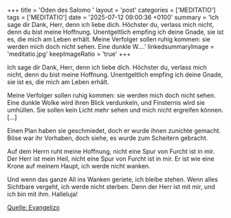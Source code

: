 +++
title = 'Oden des Salomo  '
layout = 'post'
categories = ['MEDITATIO']
tags = ['MEDITATIO']
date = '2025-07-12 09:00:36 +0100'
summary = 'Ich sage dir Dank, Herr, denn ich liebe dich. Höchster du, verlass mich nicht, denn du bist meine Hoffnung. Unentgeltlich empfing ich deine Gnade, sie ist es, die mich am Leben erhält.   Meine Verfolger sollen ruhig kommen: sie werden mich doch nicht sehen. Eine dunkle W....'
linkedsummaryImage = 'meditatio.jpg'
keepImageRatio = 'true'
+++
 
Ich sage dir Dank, Herr,
denn ich liebe dich.
Höchster du, verlass mich nicht,
denn du bist meine Hoffnung.
Unentgeltlich empfing ich deine Gnade,
sie ist es, die mich am Leben erhält.
 
Meine Verfolger sollen ruhig kommen:
sie werden mich doch nicht sehen.
Eine dunkle Wolke wird ihren Blick verdunkeln,
und Finsternis wird sie umhüllen.<!--more-->
Sie sollen kein Licht mehr sehen
und mich nicht ergreifen können. […]
 
Einen Plan haben sie geschmiedet,
doch er wurde ihnen zunichte gemacht.
Böse war ihr Vorhaben,
doch siehe, es wurde zum Scheitern gebracht.
 
Auf dem Herrn ruht meine Hoffnung,
nicht eine Spur von Furcht ist in mir.
Der Herr ist mein Heil,
nicht eine Spur von Furcht ist in mir.
Er ist wie eine Krone auf meinem Haupt,
ich werde nicht wanken.
 
Und wenn das ganze All ins Wanken geriete,
ich bleibe stehen.
Wenn alles Sichtbare vergeht,
ich werde nicht sterben.
Denn der Herr ist mit mir,
und ich bin mit ihm.
Halleluja!
 

[Quelle: Evangelizo](https://evangeliumtagfuertag.org/DE/gospel)
